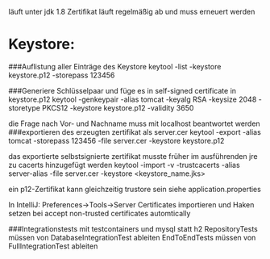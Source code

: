läuft unter jdk 1.8
Zertifikat läuft regelmäßig ab und muss erneuert werden

# Keystore:
###Auflistung aller Einträge des Keystore
keytool -list -keystore keystore.p12 -storepass 123456

###Generiere Schlüsselpaar und füge es in self-signed certificate in keystore.p12
keytool -genkeypair -alias tomcat -keyalg RSA -keysize 2048 -storetype PKCS12 -keystore keystore.p12 -validity 3650

die Frage nach Vor- und Nachname muss mit 
localhost
beantwortet werden
###exportieren des erzeugten zertifikat als server.cer
keytool -export -alias tomcat -storepass 123456 -file server.cer -keystore keystore.p12

das exportierte selbstsignierte zertifikat musste früher im ausführenden jre zu cacerts hinzugefügt werden 
keytool -import -v -trustcacerts -alias server-alias -file server.cer -keystore <keystore_name.jks>

ein p12-Zertifikat kann gleichzeitig trustore sein siehe application.properties

In IntelliJ:
Preferences->Tools->Server Certificates importieren und Haken setzen bei
accept non-trusted certificates automtically

###Integrationstests mit testcontainers und mysql statt h2
RepositoryTests müssen von DatabaseIntegrationTest ableiten
EndToEndTests müssen von FullIntegrationTest ableiten

